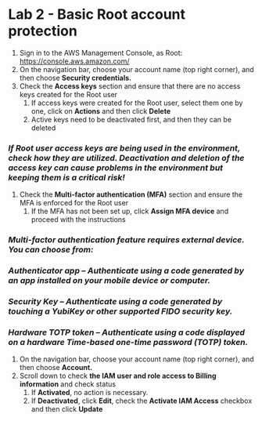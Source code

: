 # Lab 2 - Basic Root account protection

1.  Sign in to the AWS Management Console, as Root: <https://console.aws.amazon.com/>
2.  On the navigation bar, choose your account name (top right corner), and then choose **Security credentials.**
3.  Check the **Access keys** section and ensure that there are no access keys created for the Root user
    1.  If access keys were created for the Root user, select them one by one, click on **Actions** and then click **Delete**
    2.  Active keys need to be deactivated first, and then they can be deleted

### *If Root user access keys are being used in the environment, check how they are utilized. Deactivation and deletion of the access key can cause problems in the environment but keeping them is a critical risk!*

1.  Check the **Multi-factor authentication (MFA)** section and ensure the MFA is enforced for the Root user
    1.  If the MFA has not been set up, click **Assign MFA device** and proceed with the instructions

### *Multi-factor authentication feature requires external device. You can choose from:*

### *Authenticator app – Authenticate using a code generated by an app installed on your mobile device or computer.*

### *Security Key – Authenticate using a code generated by touching a YubiKey or other supported FIDO security key.*

### *Hardware TOTP token – Authenticate using a code displayed on a hardware Time-based one-time password (TOTP) token.*

1.  On the navigation bar, choose your account name (top right corner), and then choose **Account.**
2.  Scroll down to check **the IAM user and role access to Billing information** and check status
    1.  If **Activated**, no action is necessary.
    2.  If **Deactivated**, click **Edit**, check the **Activate IAM Access** checkbox and then click **Update**
